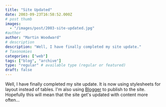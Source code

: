 ```yaml
---
title: "Site Updated"
date: 2003-09-23T16:58:52.000Z
# post thumb
images:
  - "/images/post/2003-site-updated.jpg"
#author
author: "Martin Woodward"
# description
description: "Well, I have finally completed my site update."
# Taxonomies
categories: ["web"]
tags: ["blog", "archive"]
type: "regular" # available type (regular or featured)
draft: false
---
```

Well, I have finally completed my site update.  It is now using stylesheets for layout instead of tables.  I'm also using [Blogger](http://www.blogger.com) to publish to the site.  Hopefully this will mean that the site get's updated with content more often...